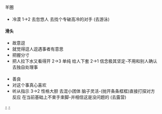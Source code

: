 
羊圈

#### 
- 冷漠
1->2 去忽悠人 去找个专破高冷的对手 (去游泳)

#### 滑头
- 故意逗
- 就觉得逗人逗遇事者有意思
- 把握分寸
- 把人拉下水又看得开
2->3 单纯 给人下套
2->1 信念极其坚定-不用和别人确认 去独自处理事

#### 
- 善良
- 对这个事真心喜欢
- 听从指示
3->2 性格大胆 去混小团体 脑子灵活-(抛开条条框框)直接打探对方反应 在当前基础上不束手束脚-并相信这是没问题的 (去露营)




[-]()
[-](https://www.douban.com/group/topic/75466386/#乔治克鲁尼妻子)
